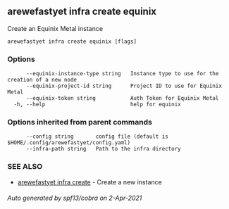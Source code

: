 ## arewefastyet infra create equinix

Create an Equinix Metal instance

```
arewefastyet infra create equinix [flags]
```

### Options

```
      --equinix-instance-type string   Instance type to use for the creation of a new node
      --equinix-project-id string      Project ID to use for Equinix Metal
      --equinix-token string           Auth Token for Equinix Metal
  -h, --help                           help for equinix
```

### Options inherited from parent commands

```
      --config string       config file (default is $HOME/.config/arewefastyet/config.yaml)
      --infra-path string   Path to the infra directory
```

### SEE ALSO

* [arewefastyet infra create](arewefastyet_infra_create.md)	 - Create a new instance

###### Auto generated by spf13/cobra on 2-Apr-2021
